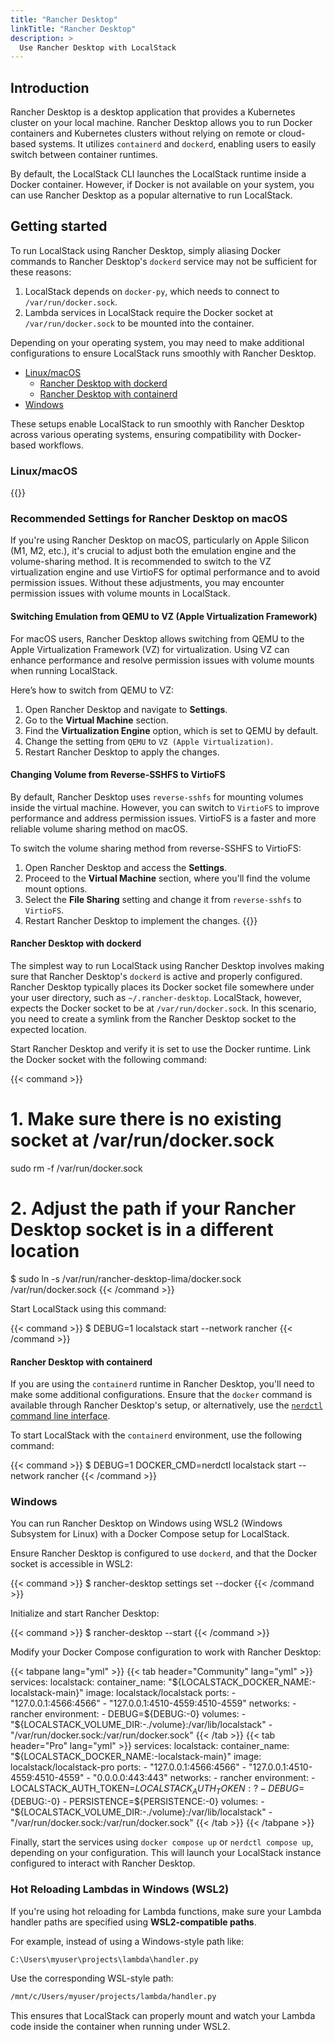 ```yaml
---
title: "Rancher Desktop"
linkTitle: "Rancher Desktop"
description: >
  Use Rancher Desktop with LocalStack
---
```


## Introduction

Rancher Desktop is a desktop application that provides a Kubernetes cluster on your local machine.
Rancher Desktop allows you to run Docker containers and Kubernetes clusters without relying on remote or cloud-based systems.
It utilizes `containerd` and `dockerd`, enabling users to easily switch between container runtimes.

By default, the LocalStack CLI launches the LocalStack runtime inside a Docker container.
However, if Docker is not available on your system, you can use Rancher Desktop as a popular alternative to run LocalStack.

## Getting started

To run LocalStack using Rancher Desktop, simply aliasing Docker commands to Rancher Desktop's `dockerd` service may not be sufficient for these reasons:

1. LocalStack depends on `docker-py`, which needs to connect to `/var/run/docker.sock`.
2. Lambda services in LocalStack require the Docker socket at `/var/run/docker.sock` to be mounted into the container.

Depending on your operating system, you may need to make additional configurations to ensure LocalStack runs smoothly with Rancher Desktop.

- [Linux/macOS](#linuxmacos)
  - [Rancher Desktop with dockerd](#rancher-desktop-with-dockerd)
  - [Rancher Desktop with containerd](#rancher-desktop-with-containerd)
- [Windows](#windows)

These setups enable LocalStack to run smoothly with Rancher Desktop across various operating systems, ensuring compatibility with Docker-based workflows.

### Linux/macOS

{{<alert type="info">}}
### Recommended Settings for Rancher Desktop on macOS

If you're using Rancher Desktop on macOS, particularly on Apple Silicon (M1, M2, etc.), it's crucial to adjust both the emulation engine and the volume-sharing method.
It is recommended to switch to the VZ virtualization engine and use VirtioFS for optimal performance and to avoid permission issues.
Without these adjustments, you may encounter permission issues with volume mounts in LocalStack.

#### Switching Emulation from QEMU to VZ (Apple Virtualization Framework)

For macOS users, Rancher Desktop allows switching from QEMU to the Apple Virtualization Framework (VZ) for virtualization.
Using VZ can enhance performance and resolve permission issues with volume mounts when running LocalStack.

Here’s how to switch from QEMU to VZ:

1. Open Rancher Desktop and navigate to **Settings**.
2. Go to the **Virtual Machine** section.
3. Find the **Virtualization Engine** option, which is set to QEMU by default.
4. Change the setting from `QEMU` to `VZ (Apple Virtualization)`.
5. Restart Rancher Desktop to apply the changes.

#### Changing Volume from Reverse-SSHFS to VirtioFS

By default, Rancher Desktop uses `reverse-sshfs` for mounting volumes inside the virtual machine.
However, you can switch to `VirtioFS` to improve performance and address permission issues.
VirtioFS is a faster and more reliable volume sharing method on macOS.

To switch the volume sharing method from reverse-SSHFS to VirtioFS:

1. Open Rancher Desktop and access the **Settings**.
2. Proceed to the **Virtual Machine** section, where you'll find the volume mount options.
3. Select the **File Sharing** setting and change it from `reverse-sshfs` to `VirtioFS`.
4. Restart Rancher Desktop to implement the changes.
{{</alert>}}

#### Rancher Desktop with dockerd

The simplest way to run LocalStack using Rancher Desktop involves making sure that Rancher Desktop's `dockerd` is active and properly configured.
Rancher Desktop typically places its Docker socket file somewhere under your user directory, such as `~/.rancher-desktop`.
LocalStack, however, expects the Docker socket to be at `/var/run/docker.sock`.
In this scenario, you need to create a symlink from the Rancher Desktop socket to the expected location.

Start Rancher Desktop and verify it is set to use the Docker runtime.
Link the Docker socket with the following command:

{{< command >}}
# 1. Make sure there is no existing socket at /var/run/docker.sock
sudo rm -f /var/run/docker.sock

# 2. Adjust the path if your Rancher Desktop socket is in a different location
$ sudo ln -s /var/run/rancher-desktop-lima/docker.sock /var/run/docker.sock
{{< /command >}}

Start LocalStack using this command:

{{< command >}}
$ DEBUG=1 localstack start --network rancher
{{< /command >}}

#### Rancher Desktop with containerd

If you are using the `containerd` runtime in Rancher Desktop, you'll need to make some additional configurations.
Ensure that the `docker` command is available through Rancher Desktop's setup, or alternatively, use the [`nerdctl` command line interface](https://github.com/containerd/nerdctl).

To start LocalStack with the `containerd` environment, use the following command:

{{< command >}}
$ DEBUG=1 DOCKER_CMD=nerdctl localstack start --network rancher
{{< /command >}}

### Windows

You can run Rancher Desktop on Windows using WSL2 (Windows Subsystem for Linux) with a Docker Compose setup for LocalStack.

Ensure Rancher Desktop is configured to use `dockerd`, and that the Docker socket is accessible in WSL2:

{{< command >}}
$ rancher-desktop settings set --docker
{{< /command >}}

Initialize and start Rancher Desktop:

{{< command >}}
$ rancher-desktop --start
{{< /command >}}

Modify your Docker Compose configuration to work with Rancher Desktop:

{{< tabpane lang="yml" >}}
{{< tab header="Community" lang="yml" >}}
services:
  localstack:
    container_name: "${LOCALSTACK_DOCKER_NAME:-localstack-main}"
    image: localstack/localstack
    ports:
      - "127.0.0.1:4566:4566"
      - "127.0.0.1:4510-4559:4510-4559"
    networks:
      - rancher
    environment:
      - DEBUG=${DEBUG:-0}
    volumes:
      - "${LOCALSTACK_VOLUME_DIR:-./volume}:/var/lib/localstack"
      - "/var/run/docker.sock:/var/run/docker.sock"
{{< /tab >}}
{{< tab header="Pro" lang="yml" >}}
services:
  localstack:
    container_name: "${LOCALSTACK_DOCKER_NAME:-localstack-main}"
    image: localstack/localstack-pro
    ports:
      - "127.0.0.1:4566:4566"
      - "127.0.0.1:4510-4559:4510-4559"
      - "0.0.0.0:443:443"
    networks:
      - rancher
    environment:
      - LOCALSTACK_AUTH_TOKEN=${LOCALSTACK_AUTH_TOKEN:?}
      - DEBUG=${DEBUG:-0}
      - PERSISTENCE=${PERSISTENCE:-0}
    volumes:
      - "${LOCALSTACK_VOLUME_DIR:-./volume}:/var/lib/localstack"
      - "/var/run/docker.sock:/var/run/docker.sock"
{{< /tab >}}
{{< /tabpane >}}

Finally, start the services using `docker compose up` or `nerdctl compose up`, depending on your configuration.
This will launch your LocalStack instance configured to interact with Rancher Desktop.

### Hot Reloading Lambdas in Windows (WSL2)

If you're using hot reloading for Lambda functions, make sure your Lambda handler paths are specified using **WSL2-compatible paths**.

For example, instead of using a Windows-style path like:

```bash
C:\Users\myuser\projects\lambda\handler.py
```

Use the corresponding WSL-style path:
```bash
/mnt/c/Users/myuser/projects/lambda/handler.py
```

This ensures that LocalStack can properly mount and watch your Lambda code inside the container when running under WSL2.
